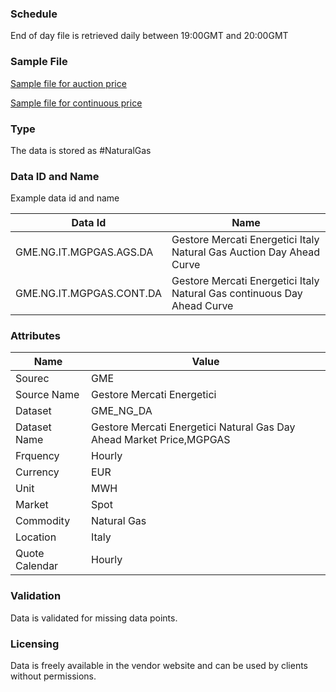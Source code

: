 ### Schedule

End of day file is retrieved daily between 19:00GMT and 20:00GMT

### Sample File

[Sample file for auction price](pathname:///file-samples/20210901MGPGASASTASintesiScambio.xml)

[Sample file for continuous price](pathname:///file-samples/20210901MGPGASSintesiScambio.xml)

### Type

The data is stored as #NaturalGas

### Data ID and Name

Example data id and name

|**Data Id**|**Name**|
|-|-|
|GME.NG.IT.MGPGAS.AGS.DA|Gestore Mercati Energetici Italy Natural Gas Auction Day Ahead Curve|
|GME.NG.IT.MGPGAS.CONT.DA|Gestore Mercati Energetici Italy Natural Gas continuous Day Ahead Curve|

### Attributes

|Name|Value|
|-|-|
|Sourec|GME|
|Source Name|Gestore Mercati Energetici|
|Dataset|GME_NG_DA|
|Dataset Name|Gestore Mercati Energetici Natural Gas Day Ahead Market Price,MGPGAS|
|Frquency|Hourly|
|Currency|EUR|
|Unit|MWH|
|Market|Spot|
|Commodity|Natural Gas|
|Location|Italy|
|Quote Calendar|Hourly|

### Validation

Data is validated for missing data points.

### Licensing

Data is freely available in the vendor website and can be used by clients without permissions.

